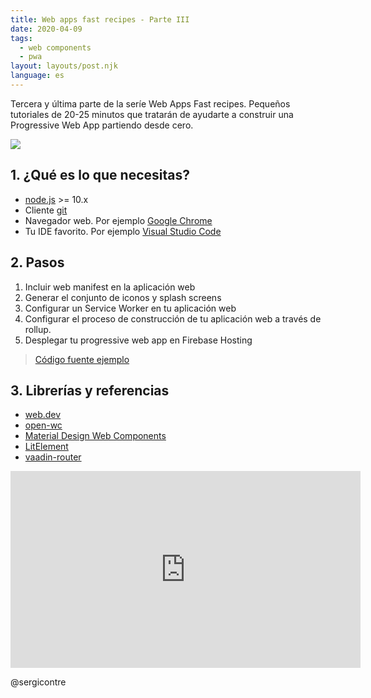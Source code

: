 ```yaml
---
title: Web apps fast recipes - Parte III
date: 2020-04-09
tags:
  - web components
  - pwa
layout: layouts/post.njk
language: es
---
```


Tercera y última parte de la seríe Web Apps Fast recipes. Pequeños tutoriales de 20-25 minutos que tratarán de ayudarte a construir una Progressive Web App partiendo desde cero. 

<img src="../../img/images/pwa-series-3.png" class="responsive"></img>

## 1. ¿Qué es lo que necesitas?

* [node.js](https://nodejs.org/) >= 10.x
* Cliente [git](https://git-scm.com/)
* Navegador web. Por ejemplo [Google Chrome](https://www.google.com/intl/es_es/chrome/)
* Tu IDE favorito. Por ejemplo [Visual Studio Code](https://code.visualstudio.com/)

## 2. Pasos
1. Incluir web manifest en la aplicación web
2. Generar el conjunto de iconos y splash screens
3. Configurar un Service Worker en tu aplicación web
4. Configurar el proceso de construcción de tu aplicación web a través de rollup.
6. Desplegar tu progressive web app en Firebase Hosting


> [Código fuente ejemplo](https://github.com/material-components/material-components-web-components)


## 3. Librerías y referencias
* [web.dev](https://web.dev/)
* [open-wc](https://open-wc.org)
* [Material Design Web Components](https://github.com/material-components/material-components-web-components)
* [LitElement](https://lit-element.polymer-project.org)
* [vaadin-router](https://github.com/vaadin/vaadin-router)

<iframe class="responsive" width="560" height="315" src="https://www.youtube.com/embed/b5P3QqEJR8Q" frameborder="0" allow="accelerometer; autoplay; encrypted-media; gyroscope; picture-in-picture" allowfullscreen></iframe>

@sergicontre
